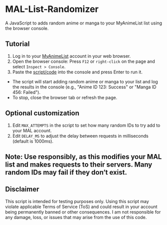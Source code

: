# MAL-List-Randomizer
A JavaScript to adds random anime or manga to your MyAnimeList list using the browser console.

## Tutorial

1. Log in to your [MyAnimeList](https://https://myanimelist.net) account in your web browser.
2. Open the browser console: Press `F12` or `right-click` on the page and select `Inspect > Console`.
4. Paste the [script/code](https://github.com/recitativonika/MAL-List-Randomizer/blob/88a94e58c6796a5e32de8be602c321b519b62db9/mal-add-random) into the console and press Enter to run it.



 - The script will start adding random anime or manga to your list and log the results in the console (e.g., "Anime ID 123: Success" or "Manga ID 456: Failed").
 - To stop, close the browser tab or refresh the page.

## Optional customization

1. Edit `MAX_ATTEMPTS` in the script to set how many random IDs to try add to your MAL account.
2. Edit `DELAY_MS` to adjust the delay between requests in milliseconds (default is 1000ms).

## Note: Use responsibly, as this modifies your MAL list and makes requests to their servers. Many random IDs may fail if they don’t exist.

## Disclaimer
This script is intended for testing purposes only. Using this script may violate applicable Terms of Service (ToS) and could result in your account being permanently banned or other consequences. I am not responsible for any damage, loss, or issues that may arise from the use of this code.

